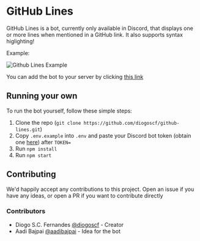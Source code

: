 # GitHub Lines

GitHub Lines is a bot, currently only available in Discord, that displays one or more lines when mentioned in a GitHub link.
It also supports syntax higlighting!

Example:

![Github Lines Example](https://github.com/diogoscf/github-lines/raw/master/assets/github-lines-example.PNG)

You can add the bot to your server by clicking [this link](https://discord.com/api/oauth2/authorize?client_id=708282735227174922&permissions=10240&scope=bot)

## Running your own

To run the bot yourself, follow these simple steps:

 1. Clone the repo (`git clone https://github.com/diogoscf/github-lines.git`)
 2. Copy `.env.example` into `.env` and paste your Discord bot token (obtain one [here](https://discord.com/developers/applications/)) after `TOKEN=`
 3. Run `npm install`
 4. Run `npm start`

## Contributing

We'd happily accept any contributions to this project. Open an issue if you have any ideas, or open a PR if you want to contribute directly

### Contributors

- Diogo S.C. Fernandes [@diogoscf](https://github.com/diogoscf/) - Creator
- Aadi Bajpai [@aadibajpai](https://github.com/aadibajpai/) - Idea for the bot
